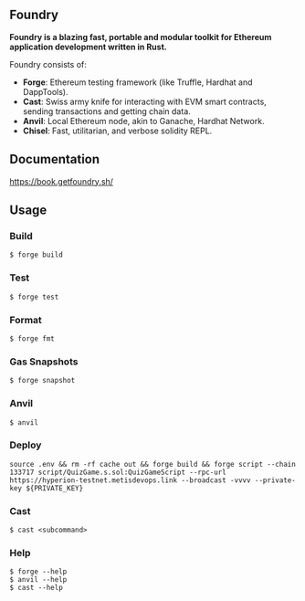 ## Foundry

**Foundry is a blazing fast, portable and modular toolkit for Ethereum application development written in Rust.**

Foundry consists of:

-   **Forge**: Ethereum testing framework (like Truffle, Hardhat and DappTools).
-   **Cast**: Swiss army knife for interacting with EVM smart contracts, sending transactions and getting chain data.
-   **Anvil**: Local Ethereum node, akin to Ganache, Hardhat Network.
-   **Chisel**: Fast, utilitarian, and verbose solidity REPL.

## Documentation

https://book.getfoundry.sh/

## Usage

### Build

```shell
$ forge build
```

### Test

```shell
$ forge test
```

### Format

```shell
$ forge fmt
```

### Gas Snapshots

```shell
$ forge snapshot
```

### Anvil

```shell
$ anvil
```

### Deploy

```shell
source .env && rm -rf cache out && forge build && forge script --chain 133717 script/QuizGame.s.sol:QuizGameScript --rpc-url https://hyperion-testnet.metisdevops.link --broadcast -vvvv --private-key ${PRIVATE_KEY}
```

### Cast

```shell
$ cast <subcommand>
```

### Help

```shell
$ forge --help
$ anvil --help
$ cast --help
```
